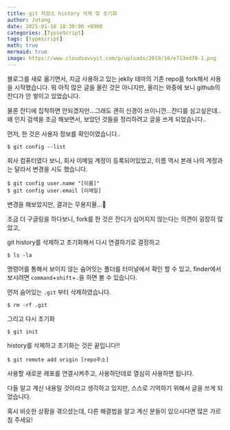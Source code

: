 ```yaml
---
title: git 저장소 history 삭제 및 초기화
author: Jotang
date: 2021-01-18 18:30:00 +0900
categories: [TypseScript]
tags: [typescript]
math: true
mermaid: true
image: https://www.cloudsavvyit.com/p/uploads/2019/10/e713ed70-1.png
---
```


블로그를 새로 옮기면서, 지금 사용하고 있는 jeklly 테마의 기존 repo를 fork해서 사용을 시작했습니다.
뭐 아직 많은 글을 올린 것은 아니지만, 올리는 와중에 보니 github의 잔디가 안 쌓이고 있었습니다.

물론 잔디에 집착하면 안되겠지만...그래도 괜히 신경이 쓰이니깐...잔디를 심고싶은데..
왜 인지 검색을 조금 해보면서, 보았던 것들을 정리하려고 글을 쓰게 되었습니다..

먼저, 한 것은 사용자 정보를 확인이였습니다..
```
$ git config --list
```

회사 컴퓨터였다 보니, 회사 이메일 계정이 등록되어있었고, 이름 역시 본래 나의 계정과는 달라서 변경을 시도 했습니다.

```
$ git config user.name "[이름]"
$ git config user.email [이메일]
```

변경을 해보았지만, 결과는 무용지물...🤭

조금 더 구글링을 하다보니, fork를 한 것은 잔디가 심어지지 않는다는 의견이 굉장히 많았고,

git history를 삭제하고 초기화해서 다시 연결하기로 결정하고

````
$ ls -la
````
명령어를 통해서 보이지 않는 숨어잇는 폴더를 터미널에서 확인 할 수 있고,
finder에서 보시려면 `command`+`shift`+`.`을 하면 볼 수 있습니다.

먼저 숨어있는 `.git` 부터 삭제하였습니다.

```
$ rm -rf .git
```

그리고 다시 초기화
```
$ git init
````

history를 삭제하고 초기화는 것은 끝입니다!!


````
$ git remote add origin [repo주소]
````

사용할 새로운 레포를 연결시켜주고, 사용하던데로 열심히 사용하면 됩니다.

다들 알고 계신 내용일 것이라고 생각하고 있지만, 스스로 기억하기 위해서 글을 쓰게 되었습니다.

혹시 비슷한 상황을 겪으셨는데, 다른 해결법을 알고 계신 분들이 있으시다면 많은 가르침 주세요!
